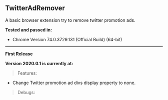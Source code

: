 ## **TwitterAdRemover**

A basic browser extension try to remove twitter promotion ads.

 
 **Tested and passed in:**

 - Chrome Version 74.0.3729.131 (Official Build) (64-bit)
 

 ---
 **First Release**
 
 **Version 2020.0.1 is currently at:**

 
 
 > Features: 
 - Change Twitter promotion ad divs display property to none.
 

  > Debugs: 

